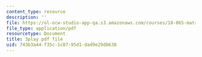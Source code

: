 ```yaml
---
content_type: resource
description: ''
file: https://ol-ocw-studio-app-qa.s3.amazonaws.com/courses/18-065-matrix-methods-in-data-analysis-signal-processing-and-machine-learning-spring-2018/743b3a44f35c1c0795d1dad9e29db638_L3-WFKCW-tY.pdf
file_type: application/pdf
resourcetype: Document
title: 3play pdf file
uid: 743b3a44-f35c-1c07-95d1-dad9e29db638
---
```


